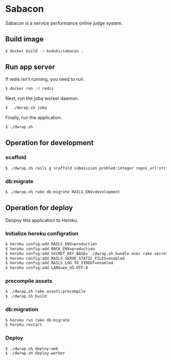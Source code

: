 Sabacon
=============

Sabacon is a service performance online judge system.

Build image
-------------

```bash
$ docker build -t koduki/sabacon .
```

Run app server
-------------

If redis isn't running, you need to run.

```bash
$ docker run -d redis
```

Next, run the jobq worker daemon.

```bash
$  ./dwrap.sh jobq
```

Finally, run the application.

```bash
$ ./dwrap.sh
```

Operation for development
-------------

### scaffold

```bash
$ ./dwrap.sh rails g scaffold submission problem:integer repos_url:string tag:string
```

### db:migrate

```bash
$ ./dwrap.sh rake db:migrate RAILS_ENV=development
```

Operation for deploy
-------------

Deopoy this application to Heroku.

### Initialize heroku configration

```bash
$ heroku config:add RAILS_ENV=production
$ heroku config:add RACK_ENV=production
$ heroku config:add SECRET_KEY_BASE=`./dwrap.sh bundle exec rake secret|tail -1`
$ heroku config:add RAILS_SERVE_STATIC_FILES=enabled
$ heroku config:add RAILS_LOG_TO_STDOUT=enabled
$ heroku config:add LANG=en_US.UTF-8
```

### precompile assets

```bash
$ ./dwrap.sh rake assets:precompile
$ ./dwrap.sh build
```

### db:migration

```bash
$ heroku run rake db:migrate
$ heroku restart
```

### Deploy

```bash
$ ./dwrap.sh deploy-web
$ ./dwrap.sh deploy-worker
```
